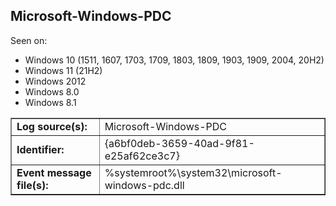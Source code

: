 ## Microsoft-Windows-PDC

Seen on:
* Windows 10 (1511, 1607, 1703, 1709, 1803, 1809, 1903, 1909, 2004, 20H2)
* Windows 11 (21H2)
* Windows 2012
* Windows 8.0
* Windows 8.1

<table border="1" class="docutils">
  <tbody>
    <tr>
      <td><b>Log source(s):</b></td>
      <td>Microsoft-Windows-PDC</td>
    </tr>
    <tr>
      <td><b>Identifier:</b></td>
      <td>{a6bf0deb-3659-40ad-9f81-e25af62ce3c7}</td>
    </tr>
    <tr>
      <td><b>Event message file(s):</b></td>
      <td>%systemroot%\system32\microsoft-windows-pdc.dll</td>
    </tr>
  </tbody>
</table>

&nbsp;


